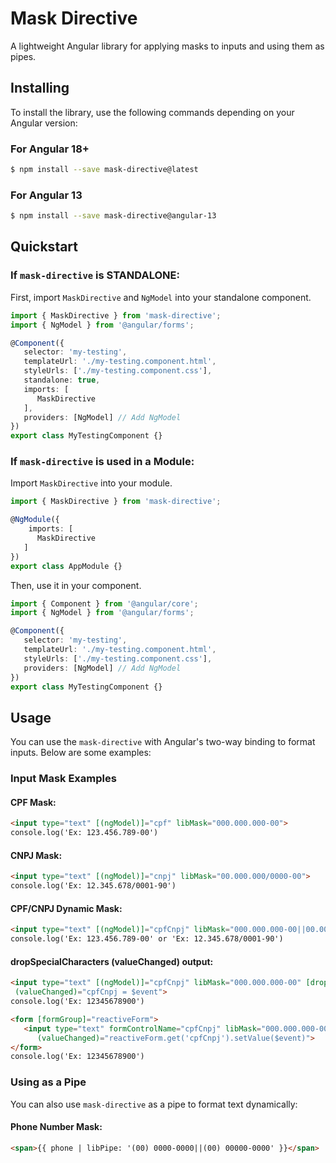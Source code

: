 
# Mask Directive

A lightweight Angular library for applying masks to inputs and using them as pipes.

## Installing

To install the library, use the following commands depending on your Angular version:

### For Angular 18+
```bash
$ npm install --save mask-directive@latest
```

### For Angular 13
```bash
$ npm install --save mask-directive@angular-13
```

## Quickstart

### If `mask-directive` is STANDALONE:

First, import `MaskDirective` and `NgModel` into your standalone component.

```typescript
import { MaskDirective } from 'mask-directive';
import { NgModel } from '@angular/forms';

@Component({
   selector: 'my-testing',
   templateUrl: './my-testing.component.html',
   styleUrls: ['./my-testing.component.css'],
   standalone: true,
   imports: [
      MaskDirective
   ],
   providers: [NgModel] // Add NgModel
})
export class MyTestingComponent {}
```

### If `mask-directive` is used in a Module:

Import `MaskDirective` into your module.

```typescript
import { MaskDirective } from 'mask-directive';

@NgModule({
    imports: [
      MaskDirective
   ]
})
export class AppModule {}
```

Then, use it in your component.

```typescript
import { Component } from '@angular/core';
import { NgModel } from '@angular/forms';

@Component({
   selector: 'my-testing',
   templateUrl: './my-testing.component.html',
   styleUrls: ['./my-testing.component.css'],
   providers: [NgModel] // Add NgModel
})
export class MyTestingComponent {}
```

## Usage

You can use the `mask-directive` with Angular's two-way binding to format inputs. Below are some examples:

### Input Mask Examples

#### CPF Mask:
```html
<input type="text" [(ngModel)]="cpf" libMask="000.000.000-00">
console.log('Ex: 123.456.789-00')
```

#### CNPJ Mask:
```html
<input type="text" [(ngModel)]="cnpj" libMask="00.000.000/0000-00">
console.log('Ex: 12.345.678/0001-90')
```

#### CPF/CNPJ Dynamic Mask:
```html
<input type="text" [(ngModel)]="cpfCnpj" libMask="000.000.000-00||00.000.000/0000-00">
console.log('Ex: 123.456.789-00' or 'Ex: 12.345.678/0001-90')
```

#### dropSpecialCharacters (valueChanged) output:
```html
<input type="text" [(ngModel)]="cpfCnpj" libMask="000.000.000-00" [dropSpecialCharacters]="true"
 (valueChanged)="cpfCnpj = $event">
console.log('Ex: 12345678900')
```

```html
<form [formGroup]="reactiveForm">
   <input type="text" formControlName="cpfCnpj" libMask="000.000.000-00" [dropSpecialCharacters]="true"
      (valueChanged)="reactiveForm.get('cpfCnpj').setValue($event)">
</form>
console.log('Ex: 12345678900')
```

### Using as a Pipe

You can also use `mask-directive` as a pipe to format text dynamically:

#### Phone Number Mask:
```html
<span>{{ phone | libPipe: '(00) 0000-0000||(00) 00000-0000' }}</span>
```